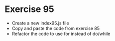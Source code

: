# Exercise 95

* Create a new index95.js file
* Copy and paste the code from exercise 85
* Refactor the code to use for instead of do/while